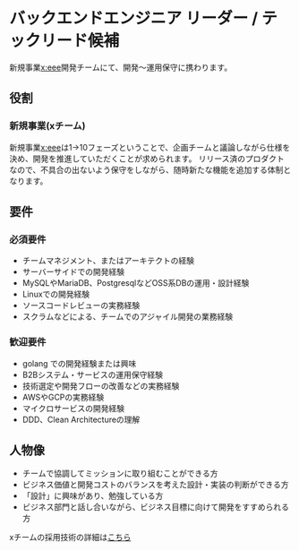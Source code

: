 # バックエンドエンジニア リーダー / テックリード候補

新規事業[x:eee](https://xeee.jp)開発チームにて、開発〜運用保守に携わります。

## 役割

### 新規事業(xチーム)

新規事業[x:eee](https://xeee.jp)は1→10フェーズということで、企画チームと議論しながら仕様を決め、開発を推進していただくことが求められます。
リリース済のプロダクトなので、不具合の出ないよう保守をしながら、随時新たな機能を追加する体制となります。

## 要件

### 必須要件

* チームマネジメント、またはアーキテクトの経験
* サーバーサイドでの開発経験
* MySQLやMariaDB、PostgresqlなどOSS系DBの運用・設計経験
* Linuxでの開発経験
* ソースコードレビューの実務経験
* スクラムなどによる、チームでのアジャイル開発の業務経験

### 歓迎要件

* golang での開発経験または興味
* B2Bシステム・サービスの運用保守経験
* 技術選定や開発フローの改善などの実務経験
* AWSやGCPの実務経験
* マイクロサービスの開発経験
* DDD、Clean Architectureの理解

## 人物像

* チームで協調してミッションに取り組むことができる方
* ビジネス価値と開発コストのバランスを考えた設計・実装の判断ができる方
* 「設計」に興味があり、勉強している方
* ビジネス部門と話し合いながら、ビジネス目標に向けて開発をすすめられる方

xチームの採用技術の詳細は[こちら](https://stackshare.io/seedscompany/service-x)
